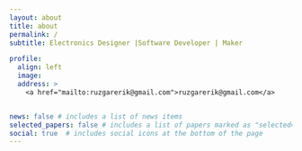 ```yaml
---
layout: about
title: about
permalink: /
subtitle: Electronics Designer |Software Developer | Maker

profile:
  align: left
  image: 
  address: >
    <a href="mailto:ruzgarerik@gmail.com">ruzgarerik@gmail.com</a>  


news: false # includes a list of news items
selected_papers: false # includes a list of papers marked as "selected={true}"
social: true  # includes social icons at the bottom of the page
---
```


